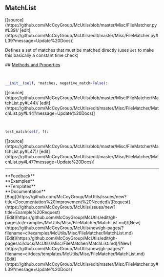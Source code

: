## <a id="McUtils.Misc.FileMatcher.MatchList">MatchList</a> 

<div class="docs-source-link" markdown="1">
[[source](https://github.com/McCoyGroup/McUtils/blob/master/Misc/FileMatcher.py#L39)/
[edit](https://github.com/McCoyGroup/McUtils/edit/master/Misc/FileMatcher.py#L39?message=Update%20Docs)]
</div>

Defines a set of matches that must be matched directly (uses `set` to make this basically a constant time check)







<div class="collapsible-section">
 <div class="collapsible-section collapsible-section-header" markdown="1">
## <a class="collapse-link" data-toggle="collapse" href="#methods" markdown="1"> Methods and Properties</a> <a class="float-right" data-toggle="collapse" href="#methods"><i class="fa fa-chevron-down"></i></a>
 </div>
 <div class="collapsible-section collapsible-section-body collapse show" id="methods" markdown="1">
 
<a id="McUtils.Misc.FileMatcher.MatchList.__init__" class="docs-object-method">&nbsp;</a> 
```python
__init__(self, *matches, negative_match=False): 
```
<div class="docs-source-link" markdown="1">
[[source](https://github.com/McCoyGroup/McUtils/blob/master/Misc/FileMatcher/MatchList.py#L44)/
[edit](https://github.com/McCoyGroup/McUtils/edit/master/Misc/FileMatcher/MatchList.py#L44?message=Update%20Docs)]
</div>


<a id="McUtils.Misc.FileMatcher.MatchList.test_match" class="docs-object-method">&nbsp;</a> 
```python
test_match(self, f): 
```
<div class="docs-source-link" markdown="1">
[[source](https://github.com/McCoyGroup/McUtils/blob/master/Misc/FileMatcher/MatchList.py#L47)/
[edit](https://github.com/McCoyGroup/McUtils/edit/master/Misc/FileMatcher/MatchList.py#L47?message=Update%20Docs)]
</div>
 </div>
</div>












---


<div markdown="1" class="text-secondary">
<div class="container">
  <div class="row">
   <div class="col" markdown="1">
**Feedback**   
</div>
   <div class="col" markdown="1">
**Examples**   
</div>
   <div class="col" markdown="1">
**Templates**   
</div>
   <div class="col" markdown="1">
**Documentation**   
</div>
   <div class="col" markdown="1">
   
</div>
   <div class="col" markdown="1">
   
</div>
   <div class="col" markdown="1">
   
</div>
</div>
  <div class="row">
   <div class="col" markdown="1">
[Bug](https://github.com/McCoyGroup/McUtils/issues/new?title=Documentation%20Improvement%20Needed)/[Request](https://github.com/McCoyGroup/McUtils/issues/new?title=Example%20Request)   
</div>
   <div class="col" markdown="1">
[Edit](https://github.com/McCoyGroup/McUtils/edit/gh-pages/ci/examples/McUtils/Misc/FileMatcher/MatchList.md)/[New](https://github.com/McCoyGroup/McUtils/new/gh-pages/?filename=ci/examples/McUtils/Misc/FileMatcher/MatchList.md)   
</div>
   <div class="col" markdown="1">
[Edit](https://github.com/McCoyGroup/McUtils/edit/gh-pages/ci/docs/McUtils/Misc/FileMatcher/MatchList.md)/[New](https://github.com/McCoyGroup/McUtils/new/gh-pages/?filename=ci/docs/templates/McUtils/Misc/FileMatcher/MatchList.md)   
</div>
   <div class="col" markdown="1">
[Edit](https://github.com/McCoyGroup/McUtils/edit/master/Misc/FileMatcher.py#L39?message=Update%20Docs)   
</div>
   <div class="col" markdown="1">
   
</div>
   <div class="col" markdown="1">
   
</div>
   <div class="col" markdown="1">
   
</div>
</div>
</div>
</div>